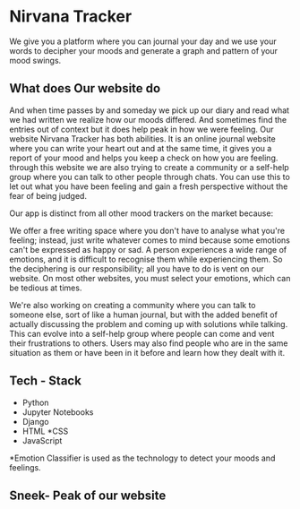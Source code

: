 # Nirvana Tracker
 We give you a platform where you can journal your day and we use your words to decipher your moods and generate a graph and pattern of your mood swings.
 
 
## What does Our website do ##
And when time passes by and someday we pick up our diary and read what we had written we realize how our moods differed. And sometimes find the entries out of context but it does help peak in how we were feeling. 
Our website Nirvana Tracker has both abilities. It is an online journal website where you can write your heart out and at the same time, it gives you a report of your mood and helps you keep a check on how you are feeling. through this website we are also trying to create a community or a self-help group where you can talk to other people through chats. You can use this to let out what you have been feeling and gain a fresh perspective without the fear of being judged.

Our app is distinct from all other mood trackers on the market because:

We offer a free writing space where you don't have to analyse what you're feeling; instead, just write whatever comes to mind because some emotions can't be expressed as happy or sad. A person experiences a wide range of emotions, and it is difficult to recognise them while experiencing them. So the deciphering is our responsibility; all you have to do is vent on our website. On most other websites, you must select your emotions, which can be tedious at times.

We're also working on creating a community where you can talk to someone else, sort of like a human journal, but with the added benefit of actually discussing the problem and coming up with solutions while talking. This can evolve into a self-help group where people can come and vent their frustrations to others. Users may also find people who are in the same situation as them or have been in it before and learn how they dealt with it.


## Tech - Stack ##
* Python
* Jupyter Notebooks
* Django
* HTML
*CSS
* JavaScript

*Emotion Classifier is used as the technology to detect your moods and feelings.

## Sneek- Peak of our website ##

